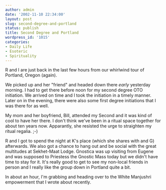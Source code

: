 ```yaml
---
author: admin
date: '2002-11-10 22:34:00'
layout: post
slug: second-degree-and-portland
status: publish
title: Second Degree and Portland
wordpress_id: '1015'
categories:
- Daily Life
- Esoteric
- Spirituality
---
```

R and I are just back in the last few hours from our whirlwind tour of Portland, Oregon (again).

We picked up and her "friend" and headed down there <em>early</em> yesterday morning. I had to get there before noon for my second degree OTO initiation. We arrived on time and I took the initiation in a timely manner. Later on in the evening, there were also some first degree initiations that I was there for as well.

My mom and her boyfriend, Bill, attended my Second and it was kind of cool to have her there. I don't think we've been in a ritual space together for about ten years now. Apparantly, she resisted the urge to straighten my ritual regalia. ;-)

R and I got to spend the night at K's place (which she shares with and G) afterwards. We also got a chance to hang out and be social with the great multitudes at Sekhet-Maat Lodge. Gnostica was up visiting from Eugene and was supposed to Priestess the Gnostic Mass today but we didn't have time to stay for it. It's really good to get to see my non-local friends in person and I really like the group down in Portland quite a bit.

In about an hour, I'm grabbing and heading over to the White Manjushri empowerment that I wrote about recently.
